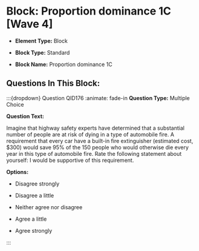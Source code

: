 # Block: Proportion dominance 1C [Wave 4]



- **Element Type:** Block


- **Block Type:** Standard


- **Block Name:** Proportion dominance 1C


## Questions In This Block:


:::{dropdown} Question QID176
:animate: fade-in
**Question Type:** Multiple Choice

**Question Text:**

Imagine that highway safety experts have determined that a substantial number of people are at risk of dying in a type of automobile fire. A requirement that every car have a built-in fire extinguisher (estimated cost, $300) would save 95% of the 150 people who would otherwise die every year in this type of automobile fire. Rate the following statement about yourself: I would be supportive of this requirement.

**Options:**

* Disagree strongly

* Disagree a little

* Neither agree nor disagree

* Agree a little

* Agree strongly


:::



